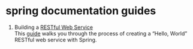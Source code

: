 # spring documentation guides
1. Building a [RESTful Web Service](https://github.com/Amir-HShahi/spring-documentation-guides/tree/master/greeting) <br>
This [guide](https://spring.io/guides/gs/rest-service) walks you through the process of creating a “Hello, World” RESTful web service with Spring.

